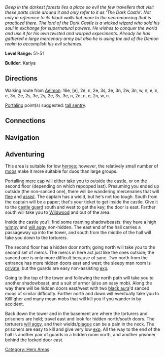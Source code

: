 *Deep in the darkest forests lies a place so evil the few travellers
that visit these parts circle around it and only refer to it as 'The
Dark Castle'. Not only in reference to its black walls but more to the
necromancing that is practiced there. The lord of the Dark Castle is a
wicked [wizard](:Category:_Wizards "wikilink") who sold his soul in
exchange for supernatural powers. He wishes to conquer the world and use
it for his own twisted and warped experiments. Already he has gathered a
large mercenary army but also he is using the aid of the Demon realm to
accomplish his evil schemes.*

**Level Range:** 51-51

**Builder:** Kariya

## Directions

Walking route from [Aelmon](Aelmon "wikilink"): 16e, \[e\], 2e, n, 2e,
3s, 3e, 3n, 2w, 3n, w, n, e, n, e, 3n, 2e, 2s, 3e, 2s, 2e, 3s, 3e, n,
2e, n, e, 2n, w, n.

[Portaling](Portal "wikilink") point(s) suggested: [tall
sentry](Tall_Sentry "wikilink").

## Connections

## Navigation

## Adventuring

This area is suitable for low [heroes](:Category:_Hero "wikilink");
however, the relatively small number of
[mobs](:Category:_Mobs "wikilink") make it more suitable for duos than
large groups.

Portalling [merc cap](Mercenary_Captain "wikilink") will either take you
to outside the castle, or on the second floor (depending on which
repopped last). Presuming you ended up outside (the non-sanced one),
there will be wandering mercenaries that will
[flee](Wimpy_Mobs "wikilink") and [assist](Assistive_Mobs "wikilink").
The captain has a wield, but he's not too tough. South from the captain
will be a paper; that's your ticket to get inside the castle. Give it to
the [castle guard](Castle_Guard "wikilink") south and west to get the
key; the door is east. Farther south will take you to
[Wildwood](:Category:_Wildwood "wikilink") and out of the area.

Inside the castle you'll find some roaming shadowbeasts: they have a
high [wimpy](Wimpy "wikilink") and [will
aggy](Aggressive_Mobs "wikilink") non-hidden. The east end of the hall
carries a passageway up into the tower, and south from the middle of the
hall will take you down to the torturers.

The second floor has a hidden door north; going north will take you to
the second set of mercs. The mercs in here act just like the ones
outside; the sanced one is only more difficult because of sanc. Two
north from the entrance has more hidden doors east and west; the sleepy
man room is [private](Private_Rooms "wikilink"), but the guards are easy
non-assisting [exp](Experience_Points "wikilink").

Going to the top of the tower and following the north path will take you
to another shadowbeast, and a suit of armor (also an easy mob). Along
the way there will be hidden doors east/west with two [black
aura](Black_Aura "wikilink")'d sanced mobs of similar difficulty.
Farther north and down will eventually take you to Killl'gher and many
mean mobs that will kill you if you wander in by accident.

Back down the tower and in the basement are where the torturers and
prisoners are held; travel east and look for hidden north/south doors.
The torturers [will aggy](Aggressive_Mobs "wikilink"), and their
wields/[plague](Plague "wikilink") can be a pain in the neck. The
prisoners are easy to kill and give very low
[exp](Experience_Points "wikilink"). All the way to the end of the hall
is another pair of guards in a hidden room north, and another prisoner
behind the locked door east.

[Category: Hero Areas](Category:_Hero_Areas "wikilink")
